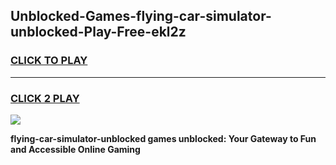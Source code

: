 
## Unblocked-Games-flying-car-simulator-unblocked-Play-Free-ekl2z
<h3>
<a href="https://premium76.site?title=flying-car-simulator-unblocked&ref=19M">CLICK TO PLAY</a></h3>
<hr>

<h3>
<a href="https://premium76.site?title=flying-car-simulator-unblocked&ref=19M">CLICK 2 PLAY</a>
  
</h3>

<a href="https://premium76.site?title=flying-car-simulator-unblocked&ref=19M"><img src="https://clearcache.store/games.png"></a>


**flying-car-simulator-unblocked games unblocked: Your Gateway to Fun and Accessible Online Gaming**
